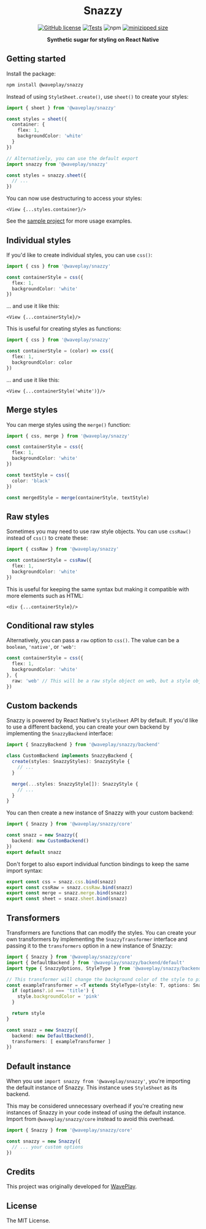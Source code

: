 <h1 align="center">Snazzy</h1>

<div align="center">

[![GitHub license](https://img.shields.io/github/license/Wave-Play/snazzy?style=flat)](https://github.com/Wave-Play/snazzy/blob/main/LICENSE) [![Tests](https://github.com/Wave-Play/snazzy/workflows/CI/badge.svg)](https://github.com/Wave-Play/snazzy/actions) ![npm](https://img.shields.io/npm/v/@waveplay/snazzy) [![minizipped size](https://badgen.net/bundlephobia/minzip/@waveplay/snazzy)](https://bundlephobia.com/result?p=@waveplay/snazzy)

**Synthetic sugar for styling on React Native**

</div>

## Getting started

Install the package:

```bash
npm install @waveplay/snazzy
```

Instead of using `StyleSheet.create()`, use `sheet()` to create your styles:

```ts
import { sheet } from '@waveplay/snazzy'

const styles = sheet({
  container: {
    flex: 1,
    backgroundColor: 'white'
  }
})

// Alternatively, you can use the default export
import snazzy from '@waveplay/snazzy'

const styles = snazzy.sheet({
  // ...
})
```

You can now use destructuring to access your styles:

```tsx
<View {...styles.container}/>
```

See the [sample project](https://github.com/Wave-Play/snazzy/tree/master/example) for more usage examples.

## Individual styles

If you'd like to create individual styles, you can use `css()`:

```ts
import { css } from '@waveplay/snazzy'

const containerStyle = css({
  flex: 1,
  backgroundColor: 'white'
})
```

... and use it like this:

```tsx
<View {...containerStyle}/>
```

This is useful for creating styles as functions:

```ts
import { css } from '@waveplay/snazzy'

const containerStyle = (color) => css({
  flex: 1,
  backgroundColor: color
})
```

... and use it like this:

```tsx
<View {...containerStyle('white')}/>
```

## Merge styles

You can merge styles using the `merge()` function:

```ts
import { css, merge } from '@waveplay/snazzy'

const containerStyle = css({
  flex: 1,
  backgroundColor: 'white'
})

const textStyle = css({
  color: 'black'
})

const mergedStyle = merge(containerStyle, textStyle)
```

## Raw styles

Sometimes you may need to use raw style objects. You can use `cssRaw()` instead of `css()` to create these:

```ts
import { cssRaw } from '@waveplay/snazzy'

const containerStyle = cssRaw({
  flex: 1,
  backgroundColor: 'white'
})
```

This is useful for keeping the same syntax but making it compatible with more elements such as HTML:

```tsx
<div {...containerStyle}/>
```

## Conditional raw styles

Alternatively, you can pass a `raw` option to `css()`. The value can be a `boolean`, `'native'`, or `'web'`:

```ts
const containerStyle = css({
  flex: 1,
  backgroundColor: 'white'
}, {
  raw: 'web' // This will be a raw style object on web, but a style object on native
})
```

## Custom backends

Snazzy is powered by React Native's `StyleSheet` API by default. If you'd like to use a different backend, you can create your own backend by implementing the `SnazzyBackend` interface:

```ts
import { SnazzyBackend } from '@waveplay/snazzy/backend'

class CustomBackend implements SnazzyBackend {
  create(styles: SnazzyStyles): SnazzyStyle {
    // ...
  }

  merge(...styles: SnazzyStyle[]): SnazzyStyle {
    // ...
  }
}
```

You can then create a new instance of Snazzy with your custom backend:

```ts
import { Snazzy } from '@waveplay/snazzy/core'

const snazz = new Snazzy({
  backend: new CustomBackend()
})
export default snazz
```

Don't forget to also export individual function bindings to keep the same import syntax:

```ts
export const css = snazz.css.bind(snazz)
export const cssRaw = snazz.cssRaw.bind(snazz)
export const merge = snazz.merge.bind(snazz)
export const sheet = snazz.sheet.bind(snazz)
```

## Transformers

Transformers are functions that can modify the styles. You can create your own transformers by implementing the `SnazzyTransformer` interface and passing it to the `transformers` option in a new instance of Snazzy:

```ts
import { Snazzy } from '@waveplay/snazzy/core'
import { DefaultBackend } from '@waveplay/snazzy/backend/default'
import type { SnazzyOptions, StyleType } from '@waveplay/snazzy/backend'

// This transformer will change the background color of the style to pink if the id is 'title'
const exampleTransformer = <T extends StyleType>(style: T, options: SnazzyOptions) => {
  if (options?.id === 'title') {
    style.backgroundColor = 'pink'
  }

  return style
}

const snazz = new Snazzy({
  backend: new DefaultBackend(),
  transformers: [ exampleTransformer ]
})
```

## Default instance

When you use `import snazzy from '@waveplay/snazzy'`, you're importing the default instance of Snazzy. This instance uses `StyleSheet` as its backend.

This may be considered unnecessary overhead if you're creating new instances of Snazzy in your code instead of using the default instance. Import from `@waveplay/snazzy/core` instead to avoid this overhead.

```ts
import { Snazzy } from '@waveplay/snazzy/core'

const snazzy = new Snazzy({
  // ... your custom options
})
```

## Credits

This project was originally developed for [WavePlay](https://waveplay.com).

## License

The MIT License.
